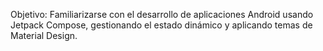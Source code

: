 Objetivo: Familiarizarse con el desarrollo de aplicaciones Android usando Jetpack Compose, gestionando el estado dinámico y aplicando temas de Material Design.
